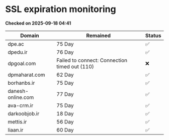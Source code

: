 # SSL expiration monitoring

**Checked on 2025-09-18 04:41**

| Domain | Remained | Status       |
|--------|----------|--------------|
| dpe.ac     | 75 Day   | ✅ |
| dpedu.ir     | 76 Day   | ✅ |
| dpgoal.com     | Failed to connect: Connection timed out (110)       | ❌ |
| dpmaharat.com     | 62 Day   | ✅ |
| borhanbs.ir     | 75 Day   | ✅ |
| danesh-online.com     | 77 Day   | ✅ |
| ava-crm.ir     | 75 Day   | ✅ |
| darkoobjob.ir     | 18 Day   | ✅ |
| mettis.ir     | 56 Day   | ✅ |
| liaan.ir     | 60 Day   | ✅ |
